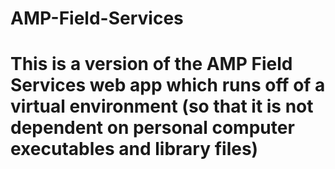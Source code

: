 # AMP-Field-Services

# This is a version of the AMP Field Services web app which runs off of a virtual environment (so that it is not dependent on personal computer executables and library files)
